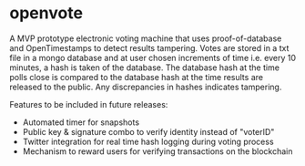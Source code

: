 # openvote
A MVP prototype electronic voting machine that uses proof-of-database and OpenTimestamps to detect results tampering. Votes are stored in a txt file in a mongo database and at user chosen increments of time i.e. every 10 minutes, a hash is taken of the database. The database hash at the time polls close is compared to the database hash at the time results are released to the public. Any discrepancies in hashes indicates tampering. 

Features to be included in future releases:
- Automated timer for snapshots
- Public key & signature combo to verify identity instead of "voterID"
- Twitter integration for real time hash logging during voting process 
- Mechanism to reward users for verifying transactions on the blockchain 
